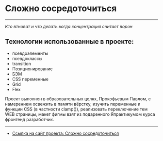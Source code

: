 # Сложно сосредоточиться
***
_Кто втноват и что делать когда концентрация считает ворон_

## __Технологии использованные в проекте:__

* псевдоэлементы
* псевдоклассы
* transition
* Позиционирование
* БЭМ
* CSS переменные
* Grid
* Flex


Проект выполнен в образовательных целях, Прокофьевым Павлом,
c намерением освежить в памяти вёрстку, изучить переменные и функции CSS (в частности clamp()), реализовать переключение тем WEB страницы, макет фигмы взят из подаренного Япрактикумом курса фронтенд разработчик.

***

* [Ссылка на сайт проекта: Сложно сосредоточиться]() 
